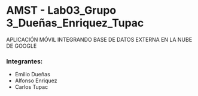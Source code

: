 # AMST - Lab03_Grupo 3_Dueñas_Enriquez_Tupac
APLICACIÓN MÓVIL INTEGRANDO BASE DE DATOS EXTERNA EN LA NUBE DE GOOGLE
### Integrantes:

* Emilio Dueñas
* Alfonso Enriquez
* Carlos Tupac